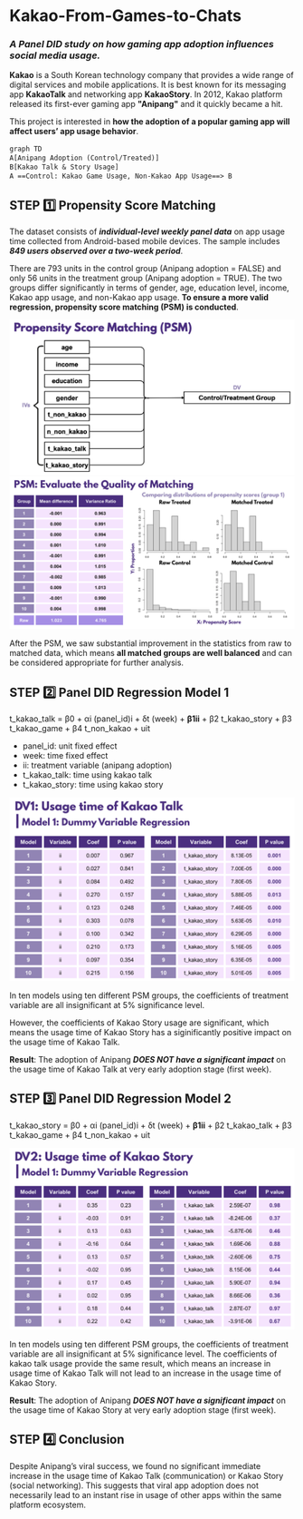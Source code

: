 # Kakao-From-Games-to-Chats
### *A Panel DID study on how gaming app adoption influences social media usage.*

**Kakao** is a South Korean technology company that provides a wide range of digital services and mobile applications. It is best known for its messaging app **KakaoTalk** and networking app **KakaoStory**. In 2012, Kakao platform released its first-ever gaming app **"Anipang"** and it quickly became a hit. 

This project is interested in **how the adoption of a popular gaming app will affect users’ app usage behavior**.

```mermaid
graph TD
A[Anipang Adoption (Control/Treated)]
B[Kakao Talk & Story Usage]
A ==Control: Kakao Game Usage, Non-Kakao App Usage==> B
```

## STEP 1️⃣ Propensity Score Matching
The dataset consists of ***individual-level weekly panel data*** on app usage time collected from Android-based mobile devices. The sample includes ***849 users observed over a two-week period***.

There are 793 units in the control group (Anipang adoption = FALSE) and only 56 units in the treatment group (Anipang adoption = TRUE). The two groups differ significantly in terms of gender, age, education level, income, Kakao app usage, and non-Kakao app usage. **To ensure a more valid regression, propensity score matching (PSM) is conducted**.

![PSM](image/psm.png)
![PSM](image/psm_result.png)

After the PSM, we saw substantial improvement in the statistics from raw to matched data, which means **all matched groups are well balanced** and can be considered appropriate for further analysis.


## STEP 2️⃣ Panel DID Regression Model 1
t_kakao_talk = β0 + αi (panel_id)i + δt (week) + **β1ii** +
                                         β2 t_kakao_story + β3 t_kakao_game + β4 t_non_kakao + uit

- panel_id: unit fixed effect
- week: time fixed effect
- ii: treatment variable (anipang adoption)
- t_kakao_talk: time using kakao talk
- t_kakao_story: time using kakao story

![PSM](image/dummy1.png)

In ten models using ten different PSM groups, the coefficients of treatment variable are all insignificant at 5% significance level.

However, the coefficients of Kakao Story usage are significant, which means the usage time of Kakao Story has a siginificantly positive impact on the usage time of Kakao Talk.

**Result**: The adoption of Anipang ***DOES NOT have a significant impact*** on the usage time of Kakao Talk at very early adoption stage (first week). 


## STEP 3️⃣ Panel DID Regression Model 2
t_kakao_story = β0 + αi (panel_id)i + δt (week) + **β1ii** +
                                         β2 t_kakao_talk + β3 t_kakao_game + β4 t_non_kakao + uit

![PSM](image/dummy2.png)

In ten models using ten different PSM groups, the coefficients of treatment variable are all insignificant at 5% significance level. The coefficients of kakao talk usage provide the same result, which means an increase in usage time of Kakao Talk will not lead to an increase in the usage time of Kakao Story.

**Result**: The adoption of Anipang ***DOES NOT have a significant impact*** on the usage time of Kakao Story at very early adoption stage (first week). 

## STEP 4️⃣ Conclusion
Despite Anipang’s viral success, we found no significant immediate increase in the usage time of Kakao Talk (communication) or Kakao Story (social networking). This suggests that viral app adoption does not necessarily lead to an instant rise in usage of other apps within the same platform ecosystem.